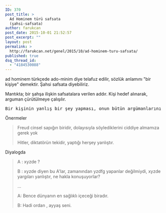 ```yaml
---
ID: 370
post_title: >
  Ad Hominem türü safsata
  (şahsi-safsata)
author: farukcan
post_date: 2015-10-01 21:52:57
post_excerpt: ""
layout: post
permalink: >
  http://farukcan.net/genel/2015/10/ad-hominem-turu-safsata/
published: true
dsq_thread_id:
  - "4184530088"
---
```

ad hominem türkçede ado-minim diye telafuz edilir, sözlük anlamını "bir kişiye" demektir. Şahsi safsata diyebiliriz.

Mantıkta; bir şahşa ilişkin safsatalara verilen addır. Kişi hedef alınarak, arguman çürütülmeye çalışılır.
<pre>Bir kişinin yanlış bir şey yapması, onun bütün argümanlarının yanlış olduğunu kanıtlamaz.</pre>
Önermeler
<blockquote>Freud cinsel sapığın biridir, dolayısıyla söylediklerini ciddiye almamıza gerek yok

Hitler, diktatörün tekidir, yaptığı herşey yanlıştır.</blockquote>
Diyalogda
<blockquote>A : xyzde ?

B : xyzde diyen bu A'lar, zamanından yzdfg yapanlar değilmiydi, xyzde yargıları yanlıştır, ne hakla konuşuyorlar?

...

A: Bence dünyanın en sağlıklı içeceği biradır.

B: Hadi ordan , ayyaş seni.</blockquote>
&nbsp;